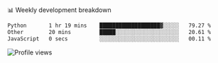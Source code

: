 
📊 Weekly development breakdown
<!--START_SECTION:waka-->

```txt
Python       1 hr 19 mins    ███████████████████▓░░░░░   79.27 %
Other        20 mins         █████░░░░░░░░░░░░░░░░░░░░   20.61 %
JavaScript   0 secs          ░░░░░░░░░░░░░░░░░░░░░░░░░   00.11 %
```

<!--END_SECTION:waka-->

<img src="https://gpvc.arturio.dev/iqbalfasri" alt="Profile views"/>

